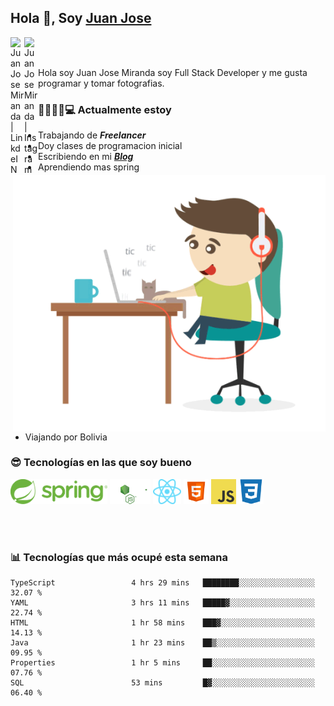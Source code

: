 ## Hola 👋, Soy [Juan Jose](http://juanjoses.me)

<a href="https://www.linkedin.com/in/juanjosemirandam/">
  <img align="left" alt="Juan Jose Miranda | LinkdeIN" width="22px" src="https://cdn.jsdelivr.net/npm/simple-icons@v3/icons/linkedin.svg" />
</a>

<a href="https://www.instagram.com/juan.jose.miranda/">
  <img align="left" alt="Juan Jose Miranda | Instagram" width="22px" src="https://cdn.jsdelivr.net/npm/simple-icons@v3/icons/instagram.svg" />
</a>

<br /> <br />

Hola soy Juan Jose Miranda soy Full Stack Developer y me gusta programar y tomar fotografias.

<img align="right" alt="GIF" src="./images/gif-juanjose.gif" width="500" max-height="320" />

### 👨‍💻🕵‍♀💻 Actualmente estoy

- Trabajando de ***Freelancer***
- Doy clases de programacion inicial
- Escribiendo en mi ***[Blog](http://juanjoses.me)***
- Aprendiendo mas spring
- Viajando por Bolivia 

### 😎 Tecnologías en las que soy bueno

<code><img alt="Spring" height="40px" src="./images/spring-icon.svg"/></code>
<code><img alt="NodeJS" height="40px" src="./images/nodejs-icon.svg" /></code>
<code><img alt="ReactJS" height="40px" src="./images/react-icon.svg" /></code>
<code><img alt="HTML5" height="40px" src="./images/html-icon.png" /></code>
<code><img alt="JavaScript" height="40px" src="./images/js-icon.png"  /></code>
<code><img alt="CSS3" height="40px" src="./images/css-icon.png" /></code>

<br/><br/>

### 📊 Tecnologías que más ocupé esta semana

<!--START_SECTION:waka-->

```text
TypeScript                 4 hrs 29 mins   ████████░░░░░░░░░░░░░░░░░   32.07 %
YAML                       3 hrs 11 mins   █████▓░░░░░░░░░░░░░░░░░░░   22.74 %
HTML                       1 hr 58 mins    ███▓░░░░░░░░░░░░░░░░░░░░░   14.13 %
Java                       1 hr 23 mins    ██▒░░░░░░░░░░░░░░░░░░░░░░   09.95 %
Properties                 1 hr 5 mins     ██░░░░░░░░░░░░░░░░░░░░░░░   07.76 %
SQL                        53 mins         █▓░░░░░░░░░░░░░░░░░░░░░░░   06.40 %
```

<!--END_SECTION:waka-->

<!-- ### 📌🤓 Últimos artículos en mi blog -->